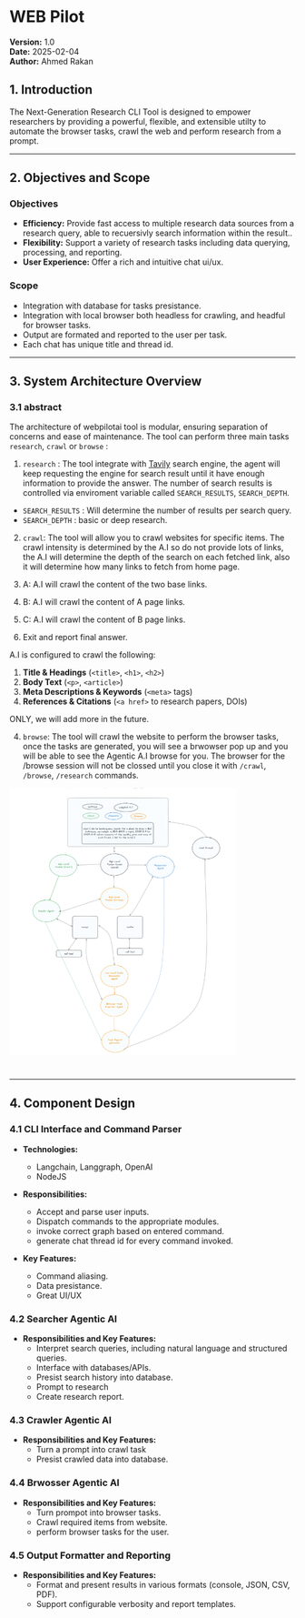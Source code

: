 # WEB Pilot

**Version:** 1.0  
**Date:** 2025-02-04  
**Author:** Ahmed Rakan

## 1. Introduction

The Next-Generation Research CLI Tool is designed to empower researchers by providing a powerful, flexible, and extensible utilty to automate the browser tasks, crawl the web and perform research from a prompt.

---

## 2. Objectives and Scope

### Objectives

- **Efficiency:** Provide fast access to multiple research data sources from a research query, able to recuersivly search information within the result..
- **Flexibility:** Support a variety of research tasks including data querying, processing, and reporting.
- **User Experience:** Offer a rich and intuitive chat ui/ux.

### Scope

- Integration with database for tasks presistance.
- Integration with local browser both headless for crawling, and headful for browser tasks.
- Output are formated and reported to the user per task.
- Each chat has unique title and thread id.

---

## 3. System Architecture Overview

### 3.1 abstract

The architecture of webpilotai tool is modular, ensuring separation of concerns and ease of maintenance. The tool can perform three main tasks `research`, `crawl` or `browse` :

1. `research` : The tool integrate with <a href="https://tavily.com/">Tavily</a> search engine, the agent will keep requesting the engine for search result until it have enough information to provide the answer. The number of search results is controlled via enviroment variable called `SEARCH_RESULTS`, `SEARCH_DEPTH`.

- `SEARCH_RESULTS` : Will determine the number of results per search query.
- `SEARCH_DEPTH` : basic or deep research.

2. `crawl`: The tool will allow you to crawl websites for specific items. The crawl intensity is determined by the A.I so do not provide lots of links, the A.I will determine the depth of the search on each fetched link, also it will determine how many links to fetch from home page.

1. A: A.I will crawl the content of the two base links.
1. B: A.I will crawl the content of A page links.
1. C: A.I will crawl the content of B page links.
1. Exit and report final answer.

A.I is configured to crawl the following:

1. **Title & Headings** (`<title>`, `<h1>`, `<h2>`)
2. **Body Text** (`<p>`, `<article>`)
3. **Meta Descriptions & Keywords** (`<meta>` tags)
4. **References & Citations** (`<a href>` to research papers, DOIs)

ONLY, we will add more in the future.

4. `browse`: The tool will crawl the website to perform the browser tasks, once the tasks are generated, you will see a brwowser pop up and you will be able to see the Agentic A.I browse for you. The browser for the /browse session will not be clossed until you close it with `/crawl`, `/browse`, `/research` commands.

<img src="./assets/arch.png" width=400 alt="webpilot cli architecture" />

#

---

## 4. Component Design

### 4.1 CLI Interface and Command Parser

- **Technologies:**

  - Langchain, Langgraph, OpenAI
  - NodeJS

- **Responsibilities:**
  - Accept and parse user inputs.
  - Dispatch commands to the appropriate modules.
  - invoke correct graph based on entered command.
  - generate chat thread id for every command invoked.
- **Key Features:**
  - Command aliasing.
  - Data presistance.
  - Great UI/UX

### 4.2 Searcher Agentic AI

- **Responsibilities and Key Features:**
  - Interpret search queries, including natural language and structured queries.
  - Interface with databases/APIs.
  - Presist search history into database.
  - Prompt to research
  - Create research report.

### 4.3 Crawler Agentic AI

- **Responsibilities and Key Features:**
  - Turn a prompt into crawl task
  - Presist crawled data into database.

### 4.4 Brwosser Agentic AI

- **Responsibilities and Key Features:**
  - Turn prompot into browser tasks.
  - Crawl required items from website.
  - perform browser tasks for the user.

### 4.5 Output Formatter and Reporting

- **Responsibilities and Key Features:**
  - Format and present results in various formats (console, JSON, CSV, PDF).
  - Support configurable verbosity and report templates.
